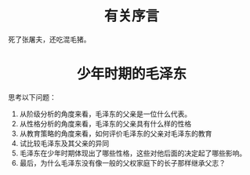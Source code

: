 # <center>有关序言</center>
死了张屠夫，还吃混毛猪。
# <center>少年时期的毛泽东</center>
思考以下问题：
1. 从阶级分析的角度来看，毛泽东的父亲是一位什么代表。
2. 从性格分析的角度来看，毛泽东的父亲具有什么样的性格
3. 从教育策略的角度来看，如何评价毛泽东的父亲对毛泽东的教育
4. 试比较毛泽东及其父亲的异同
5. 毛泽东在少年时期体现出了哪些性格，这些对他后面的决定起了哪些影响。
6. 最后，为什么毛泽东没有像一般的父权家庭下的长子那样继承父志？